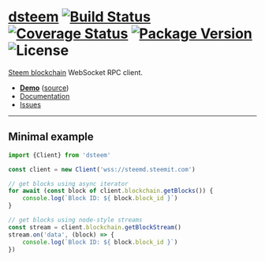 
# [dsteem](https://github.com/jnordberg/dsteem) [![Build Status](https://img.shields.io/travis/jnordberg/dsteem.svg?style=flat-square)](https://travis-ci.org/jnordberg/dsteem) [![Coverage Status](https://img.shields.io/coveralls/jnordberg/dsteem.svg?style=flat-square)](https://coveralls.io/github/jnordberg/dsteem?branch=master) [![Package Version](https://img.shields.io/npm/v/dsteem.svg?style=flat-square)](https://www.npmjs.com/package/dsteem) ![License](https://img.shields.io/npm/l/dsteem.svg?style=flat-square)

[Steem blockchain](https://steem.io) WebSocket RPC client.

* **[Demo](https://comments.steem.vc)** ([source](https://github.com/jnordberg/dsteem/tree/master/examples/comment-feed))
* [Documentation](https://jnordberg.github.io/dsteem/)
* [Issues](https://github.com/jnordberg/dsteem/issues)

---


Minimal example
---------------

```typescript
import {Client} from 'dsteem'

const client = new Client('wss://steemd.steemit.com')

// get blocks using async iterator
for await (const block of client.blockchain.getBlocks()) {
    console.log(`Block ID: ${ block.block_id }`)
}

// get blocks using node-style streams
const stream = client.blockchain.getBlockStream()
stream.on('data', (block) => {
    console.log(`Block ID: ${ block.block_id }`)
})
```
